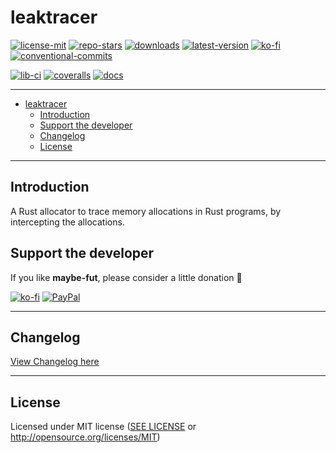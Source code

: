 # leaktracer

[![license-mit](https://img.shields.io/crates/l/leaktracer.svg)](https://opensource.org/licenses/MIT)
[![repo-stars](https://img.shields.io/github/stars/veeso/leaktracer?style=flat)](https://github.com/veeso/leaktracer/stargazers)
[![downloads](https://img.shields.io/crates/d/leaktracer.svg)](https://crates.io/crates/leaktracer)
[![latest-version](https://img.shields.io/crates/v/leaktracer.svg)](https://crates.io/crates/leaktracer)
[![ko-fi](https://img.shields.io/badge/donate-ko--fi-red)](https://ko-fi.com/veeso)
[![conventional-commits](https://img.shields.io/badge/Conventional%20Commits-1.0.0-%23FE5196?logo=conventionalcommits&logoColor=white)](https://conventionalcommits.org)

[![lib-ci](https://github.com/veeso/leaktracer/actions/workflows/cargo.yml/badge.svg)](https://github.com/veeso/leaktracer/actions)
[![coveralls](https://coveralls.io/repos/github/veeso/leaktracer/badge.svg)](https://coveralls.io/github/veeso/leaktracer)
[![docs](https://docs.rs/leaktracer/badge.svg)](https://docs.rs/leaktracer)

---

- [leaktracer](#leaktracer)
  - [Introduction](#introduction)
  - [Support the developer](#support-the-developer)
  - [Changelog](#changelog)
  - [License](#license)

---

## Introduction

A Rust allocator to trace memory allocations in Rust programs, by intercepting the allocations.

## Support the developer

If you like **maybe-fut**, please consider a little donation 🥳

[![ko-fi](https://img.shields.io/badge/Ko--fi-F16061?style=for-the-badge&logo=ko-fi&logoColor=white)](https://ko-fi.com/veeso)
[![PayPal](https://img.shields.io/badge/PayPal-00457C?style=for-the-badge&logo=paypal&logoColor=white)](https://www.paypal.me/chrisintin)

---

## Changelog

[View Changelog here](CHANGELOG.md)

---

## License

Licensed under MIT license ([SEE LICENSE](LICENSE) or <http://opensource.org/licenses/MIT>)

